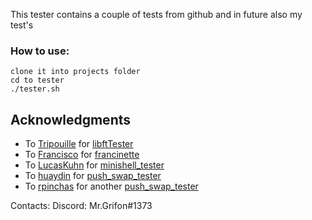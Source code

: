 This tester contains a couple of tests from github and in future also my test's 
### How to use:
```
clone it into projects folder
cd to tester
./tester.sh
```
## Acknowledgments
* To [Tripouille](https://github.com/Tripouille) for [libftTester](https://github.com/Tripouille/libftTester)
* To [Francisco](https://github.com/xicodomingues) for [francinette](https://github.com/xicodomingues/francinette)
* To [LucasKuhn](https://github.com/LucasKuhn) for [minishell_tester](https://github.com/LucasKuhn/minishell_tester)
* To [huaydin](https://github.com/hu8813) for [push_swap_tester](https://github.com/hu8813/push_swap)
* To [rpinchas](https://github.com/RubenPin90) for another [push_swap_tester](https://github.com/RubenPin90/rubinette-push_swap_tester-)

Contacts: 
Discord: Mr.Grifon#1373
